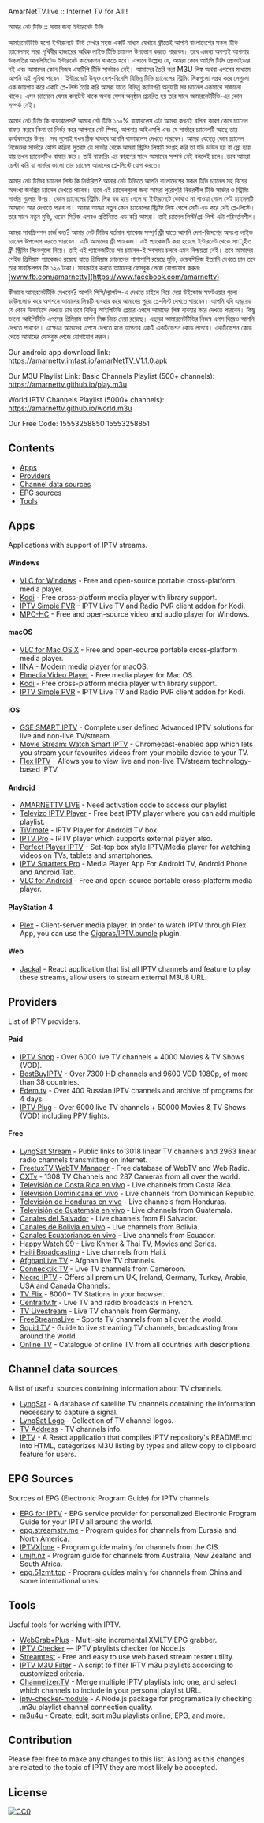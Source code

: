 AmarNetTV.live :: Internet TV for All!!

আমার নেট টিভি :: সবার জন্য ইন্টারনেট টিভি

আমারনেটটিভি হলো ইন্টারনেটে টিভি দেখার সহজ একটি মাধ্যম যেখানে ফ্রীতেই আপনি বাংলাদেশের সকল টিভি চ্যানেলসহ সারা পৃথিবীর হাজারের অধিক লাইভ টিভি চ্যানেল উপভোগ করতে পারবেন। তবে এজন্য অবশ্যই আপনার উচ্চগতির আনলিমিটেড ইন্টারনেট কানেকশন থাকতে হবে। এখানে উল্লেখ্য যে, আমরা কোন আইপি টিভি প্রোভাইডার নই এবং আমাদের কোন নিজস্ব এফটিপি টিভি সার্ভারও নেই। আমাদের তৈরি করা M3U লিঙ্ক অথবা এপসের মাধ্যমে আপনি এই সুবিধা পাবেন। ইন্টারনেটে উন্মুক্ত দেশ-বিদেশি বিভিন্ন টিভি চ্যানেলের স্ট্রিমিং লিঙ্কগুলো সগ্রহ করে সেগুলো এক জায়গায় করে একটি প্লে-লিস্ট তৈরি করি আমরা যাতে বিভিন্ন ক্যাটাগরী অনুযায়ী সব চ্যানেল একসাথে সাজানো থাকে। এসব চ্যানেলে যেসব কনটেন্ট থাকে অথবা যেসব অনুষ্ঠান প্রচারিত হয় তার সাথে আমারনেটটিভি-এর কোন সম্পর্ক নেই। 

আমার নেট টিভি কি বাফারলেস?
আমার নেট টিভি ১০০% বাফারলেস এটা আমরা কখনই বলিনা কারণ কোন চ্যানেল বাফার করবে কিনা তা নির্ভর করে আপনার নেট স্পিড, আপনার আইএসপি এবং যে সার্ভারে চ্যানেলটি আছে তার কার্যক্ষমতার উপর। সব গুলোই যখন ঠিক থাকবে আপনি বাফারলেস দেখতে পারবেন। আমরা যেহেতু কোন চ্যানেল নিজেদের সার্ভারে হোস্ট করিনা সুতরাং যে সার্ভার থেকে আমরা স্ট্রিমিং লিঙ্কটি সংগ্রহ করি তা যদি ডাউন হয় বা স্লো হয়ে যায় তখন চ্যানেলটিও বাফার করে। তাই বাফারিং এর কারণের সাথে আমাদের সম্পর্ক নেই বললেই চলে। তবে আমরা চেস্টা করি যা সার্ভার ভালো তার চ্যানেল আমাদের প্লে-লিস্টে যোগ করতে।

আমার নেট টিভির চ্যানেল লিস্ট কি নির্ধারিত?
আমার নেট টিভিতে আপনি বাংলাদেশের সকল টিভি চ্যানেল সহ বিশ্বের অসংখ্য জনপ্রিয় চ্যানেল দেখতে পাবেন। তবে এই চ্যানেলগুলো জন্য আমরা পুরোপুরি নির্ভরশীল টিভি সার্ভার ও স্ট্রিমিং সার্ভার গুলোর উপর। কোন চ্যানেলের স্ট্রিমিং লিঙ্ক বন্ধ হয়ে গেলে বা ইন্টারনেটে কোথাও না পাওয়া গেলে সেই চ্যানেলটি আমরাও আর দেখাতে পারব না। আবার আমরা নতুন কোন চ্যানেলের স্ট্রিমিং লিঙ্ক পেলে সেটি এড করে দেই প্লে-লিস্টে। তার সাথে নতুন মুভি, ওয়েব সিরিজ এসবও প্রতিনিয়ত এড করি আমরা। তাই চ্যানেল লিস্ট/প্লে-লিস্ট এটা পরিবর্তনশীল।

আমরা সাবস্ক্রিপশন চার্জ কত? 
আমার নেট টিভির বর্তমান প্যাকেজ সম্পূর্ণ ফ্রী যাতে আপনি দেশ-বিদেশের অসংখ্য লাইভ চ্যানেল উপভোগ করতে পারবেন। এটি আমাদের ফ্রী প্যাকেজ। এই প্যাকেজটি করা হয়েছে ইন্টারনেট থেকে সংৃহীত ফ্রী স্ট্রিমিং লিংকগুলো নিয়ে। তাই এই প্যাকেজটিতে সব চ্যানেল-ই সবসময় চলবে এমন নিশ্চয়তা নেই। তবে আমাদের পেইড প্রিমিয়াম প্যাকেজও রয়েছে যাতে প্রিমিয়াম চ্যানেলের পাশাপাশি রয়েছে মুভি, ওয়েবসিরিজ ইত্যাদি দেখতে চান তবে তার সাবস্ক্রিপশন ফি ১২০ টাকা। সাবস্ক্রাইব করতে আমাদের ফেসবুক পেজে যোগাযোগ করুনঃ [www.fb.com/amarnettv](https://www.facebook.com/amarnettv)

কীভাবে আমারনেটটিভি দেখবেন?
আপনি পিসি/ল্যাপটপ-এ দেখতে চাইলে নিচে দেয়া উইন্ডোজ সফটওয়ার গুলো ডাউনলোড করে অপশনে আমাদের লিঙ্কটি ব্যবহার করে আমাদের পুরো প্লে-লিস্ট দেখতে পারবেন। আপনি যদি এন্ড্রয়েড যে কোন ডিভাইসে দেখতে চান তবে বিভিন্ন আইপিটিভি প্লেয়ার এপসে আমাদের লিঙ্ক ব্যবহার করে দেখতে পারবেন। কিছু ভালো আইপিটিভি এপসের প্রিমিয়াম ভার্সন লিঙ্ক নিচে দেয়া রয়েছে। এছাড়া আমারনেটটিভির নিজস্ব এপস দিয়েও আপনি দেখতে পারবেন। এক্ষেত্রে আমাদের এপসে দেখতে হলে আপনার একটি একটিভেশন কোড লাগবে। একটিভেশন কোড পেতে আমাদের ফেসবুক পেজে যোগাযোগ করুন। 

Our android app download link:  https://amarnettv.imfast.io/amarNetTV_V1.1.0.apk

Our M3U Playlist Link:
Basic Channels Playlist (500+ channels): https://amarnettv.github.io/play.m3u

World IPTV Channels Playlist (5000+ channels): https://amarnettv.github.io/world.m3u

Our Free Code:
15553258850
15553258851

## Contents

- [Apps](#apps)
- [Providers](#providers)
- [Channel data sources](#channel-data-sources)
- [EPG sources](#epg-sources)
- [Tools](#tools)

## Apps

Applications with support of IPTV streams.

#### Windows

- [VLC for Windows](https://www.videolan.org/vlc/download-windows.html) - Free and open-source portable cross-platform media player.
- [Kodi](https://kodi.tv/) - Free cross-platform media player with library support.
- [IPTV Simple PVR](https://kodi.tv/addon/pvr-client/pvr-iptv-simple-client) - IPTV Live TV and Radio PVR client addon for Kodi.
- [MPC-HC](https://github.com/clsid2/mpc-hc) - Free and open-source video and audio player for Windows.

#### macOS

- [VLC for Mac OS X](https://www.videolan.org/vlc/download-macosx.html) - Free and open-source portable cross-platform media player.
- [IINA](https://iina.io/) - Modern media player for macOS.
- [Elmedia Video Player](https://apps.apple.com/us/app/elmedia-video-player/id1044549675) - Free media player for Mac OS.
- [Kodi](https://kodi.tv/) - Free cross-platform media player with library support.
- [IPTV Simple PVR](https://kodi.tv/addon/pvr-client/pvr-iptv-simple-client) - IPTV Live TV and Radio PVR client addon for Kodi.

#### iOS

- [GSE SMART IPTV](https://apps.apple.com/us/app/gse-smart-iptv/id1028734023) - Complete user defined Advanced IPTV solutions for live and non-live TV/stream.
- [Movie Stream: Watch Smart IPTV](https://apps.apple.com/us/app/movie-stream-ip-tv-films/id1450912244) - Chromecast-enabled app which lets you stream your favourites videos from your mobile device to your TV.
- [Flex IPTV](https://apps.apple.com/ae/app/flex-iptv/id1182930255) - Allows you to view live and non-live TV/stream technology-based IPTV.

#### Android

- [AMARNETTV LIVE](https://amarnettv.imfast.io/amarNetTV_V1.1.0.apk) - Need activation code to access our playlist
- [Televizo IPTV Player](https://drive.google.com/file/d/1x542FLeS9zGhyveZtajlNWnyCRqkMRgB/view?usp=sharing) - Free best IPTV player where you can add multiple playlist.
- [TiVimate](https://drive.google.com/file/d/19z-lim_r6326EMfoNd2wp6USPJO7fZ8S/view?usp=sharing) - IPTV Player for Android TV box.
- [IPTV Pro](https://drive.google.com/file/d/1YbUM7p4cX534pOK9aPK78BoqQC8_4LEq/view?usp=sharing) - IPTV player which supports external player also.
- [Perfect Player IPTV](https://drive.google.com/file/d/1pXfEHUEqvlpS7iLmPobC1SqkwIszj4o6/view?usp=sharing) - Set-top box style IPTV/Media player for watching videos on TVs, tablets and smartphones.
- [IPTV Smarters Pro](https://play.google.com/store/apps/details?id=com.nst.iptvsmarterstvbox&hl=en) - Media Player App For Android TV, Android Phone and Android Tab.
- [VLC for Android](https://play.google.com/store/apps/details?id=org.videolan.vlc) - Free and open-source portable cross-platform media player.

#### PlayStation 4

- [Plex](https://www.plex.tv/apps-devices/#modal-devices-playstation-4) - Client-server media player. In order to watch IPTV through Plex App, you can use the [Cigaras/IPTV.bundle](https://github.com/Cigaras/IPTV.bundle) plugin.

#### Web

- [Jackal](https://jackal.netlify.app) - React application that list all IPTV channels and feature to play these streams, allow users to stream external M3U8 URL.

## Providers

List of IPTV providers.

#### Paid

- [IPTV Shop](https://iptv.shop/) - Over 6000 live TV channels + 4000 Movies & TV Shows (VOD).
- [BestBuyIPTV](https://bestbuyiptv.com/) - Over 7300 HD channels and 9600 VOD 1080p, of more than 38 countries.
- [Edem.tv](https://edem.tv/) - Over 400 Russian IPTV channels and archive of programs for 4 days.
- [IPTV Plug](https://iptvplug.net/) - Over 6000 live TV channels + 50000 Movies & TV Shows (VOD) including PPV fights.

#### Free

- [LyngSat Stream](http://www.lyngsat-stream.com/) - Public links to 3018 linear TV channels and 2963 linear radio channels transmitting on internet.
- [FreetuxTV WebTV Manager](http://database.freetuxtv.net/site/index) - Free database of WebTV and Web Radio.
- [CXTv](http://www.cxtvlive.com/) - 1308 TV Channels and 287 Cameras from all over the world.
- [Televisión de Costa Rica en vivo](http://www.costaricaenvivo.net/) - Live channels from Costa Rica.
- [Televisión Dominicana en vivo](http://www.televisiondominicanaenvivo.com/) - Live channels from Dominican Republic.
- [Televisión de Honduras en vivo](http://www.canalesdehondurasenvivo.com/) - Live channels from Honduras.
- [Televisión de Guatemala en vivo](https://www.guatemalaenvivo.net/) - Live channels from Guatemala.
- [Canales del Salvador](http://www.canalesdelsalvadorenvivo.com/) - Live channels from El Salvador.
- [Canales de Bolivia en vivo](http://www.canalesbolivianosenvivo.com/) - Live channels from Bolivia.
- [Canales Ecuatorianos en vivo](https://www.canalesecuatorianosenvivo.com/) - Live channels from Ecuador.
- [Happy Watch 99](https://happywatch99.com/) - Live Khmer & Thai TV, Movies and Series.
- [Haiti Broadcasting](https://hbiptv.com/) - Live channels from Haiti.
- [AfghanLive TV](http://www.afghanlive.tv/) - Afghan live TV channels.
- [Connecktik TV](http://connectik.tv/) - Live TV channels from Cameroon.
- [Necro IPTV](https://necroiptv.com) - Offers all premium UK, Ireland, Germany, Turkey, Arabic, USA and Canada Channels.
- [TV Flix](https://tvflix.co) - 8000+ TV Stations in your browser.
- [Centraltv.fr](http://www.centraltv.fr/) - Live TV and radio broadcasts in French.
- [TV Livestream](https://tv-livestream.online/) - Live TV channels from Germany.
- [FreeStreamsLive](http://freestreams-live1.com/) - Sports TV channels from all over the world.
- [Squid TV](https://www.squidtv.net/) - Guide to live streaming TV channels, broadcasting from around the world.
- [Online TV](http://tvtvtv.ru/index_eng.php) - Catalogue of online TV from all countries with descriptions.

## Channel data sources

A list of useful sources containing information about TV channels.

- [LyngSat](https://www.lyngsat.com/) - A database of satellite TV channels containing the information necessary to capture a signal.
- [LyngSat Logo](https://www.lyngsat-logo.com/) - Collection of TV channel logos.
- [TV Address](http://www.tv-address.com/) - TV channels info.
- [IPTV](https://iptv-org.netlify.app/) - A React application that compiles IPTV repository's README.md into HTML, categorizes M3U listing by types and allow copy to clipboard feature for users.

## EPG Sources

Sources of EPG (Electronic Program Guide) for IPTV channels.

- [EPG for IPTV](https://www.iptv-epg.com/) - EPG service provider for personalized Electronic Program Guide for your IPTV all around the world.
- [epg.streamstv.me](http://epg.streamstv.me/epg/) - Program guides for channels from Eurasia and North America.
- [IPTVX|one](https://iptvx.one/viewtopic.php?f=12&t=4&sid=5d7f43099b396af229d5961ec746fc14) - Program guide mainly for channels from the CIS.
- [i.mjh.nz](http://i.mjh.nz/) - Program guide for channels from Australia, New Zealand and South Africa.
- [epg.51zmt.top](http://epg.51zmt.top:8000/) - Program guides mainly for channels from China and some international ones.

## Tools

Useful tools for working with IPTV.

- [WebGrab+Plus](http://www.webgrabplus.com/) - Multi-site incremental XMLTV EPG grabber.
- [IPTV Checker](https://www.npmjs.com/package/iptv-checker) — IPTV playlists checker for Node.js
- [Streamtest](https://streamtest.in/) - Free and easy to use web based stream tester utility.
- [IPTV M3U Filter](https://github.com/huxuan/iptv-m3u-filter) - A script to filter IPTV m3u playlists according to customized criteria.
- [Channelizer.TV](https://channelizer.tv/) - Merge multiple IPTV playlists into one, and select which channels to include in your personal playlist URL.
- [iptv-checker-module](https://www.npmjs.com/package/iptv-checker-module) - A Node.js package for programatically checking .m3u playlist channel connection quality.
- [m3u4u](https://m3u4u.com/) - Create, edit, sort m3u playlists online, EPG, and more.

## Contribution

Please feel free to make any changes to this list. As long as this changes are related to the topic of IPTV they are most likely be accepted.

## License

[![CC0](https://licensebuttons.net/p/zero/1.0/88x31.png)](https://creativecommons.org/publicdomain/zero/1.0/)
